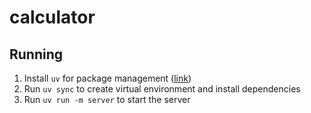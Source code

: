 # calculator

## Running

1. Install `uv` for package management ([link](https://docs.astral.sh/uv/getting-started/installation/))
2. Run `uv sync` to create virtual environment and install dependencies
3. Run `uv run -m server` to start the server 

